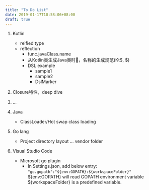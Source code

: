 ```yaml
---
title: "To Do List"
date: 2019-01-17T10:58:06+08:00
draft: true
---
```


1. Kotlin
    * reified type
    * reflection
      * func.javaClass.name
      * 从Kotlin类生成Java类时，名称的生成规范(Kt$, $)
      * DSL example
          * sample1
          * sample2
          * DslMarker
    

2. Closure特性，deep dive
3. ...
4. Java
    * ClassLoader/Hot swap class loading
5. Go lang
    * Project directory layout ... vendor folder

6. Visual Studio Code
    * Microsoft go plugin
        * In Settings.json, add below entry:   
        ```"go.gopath":"${env:GOPATH}:${workspaceFolder}"```    
        ${env:GOPATH} will read GOPATH environment variable   
        ${workspaceFolder} is a predefined variable.
